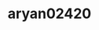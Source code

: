 ---
title: aryan02420
github: https://github.com/aryan02420
mode: dark
transition: 1s
score: 89.4
archetype:
- Game
- Dynamic
- Editor’s Choice
---